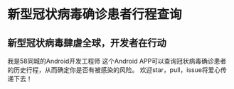 # 新型冠状病毒确诊患者行程查询
## 新型冠状病毒肆虐全球，开发者在行动
我是58同城的Android开发工程师
这个Android APP可以查询冠状病毒确诊患者的历史行程，从而确定你是否有被感染的风险。
欢迎star，pull，issue将爱心传递下去！
